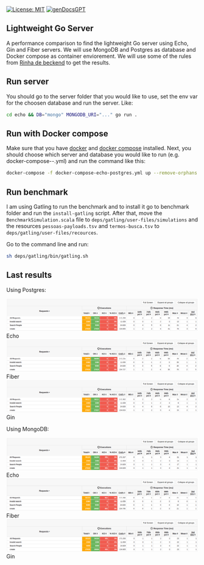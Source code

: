 [![License: MIT](https://img.shields.io/badge/License-MIT-yellow.svg)](https://opensource.org/licenses/MIT) [![genDocsGPT](https://img.shields.io/badge/Docs%20generated%20by-genDocsGPT-blue)](https://github.com/marco-rosner/genDocsGPT)

## Lightweight Go Server

A performance comparison to find the lightweight Go server using Echo, Gin and Fiber servers. We will use MongoDB and Postgres as database and Docker compose as container enviorement. We will use some of the rules from [Rinha de beckend](https://github.com/zanfranceschi/rinha-de-backend-2023-q3) to get the results.

## Run server

You should go to the server folder that you would like to use, set the env var for the choosen database and run the server. Like:

```sh
cd echo && DB="mongo" MONGODB_URI="..." go run .
```

## Run with Docker compose

Make sure that you have [docker](https://docs.docker.com/get-docker/) and [docker compose](https://docs.docker.com/compose/install/) installed. Next, you should choose which server and database you would like to run (e.g. docker-compose-<server>-<database>.yml) and run the command like this:

```sh
docker-compose -f docker-compose-echo-postgres.yml up --remove-orphans
```

## Run benchmark

I am using Gatling to run the benchmark and to install it go to benchmark folder and run the `install-gatling` script. After that, move the `BenchmarkSimulation.scala` file to `deps/gatling/user-files/simulations` and the resources `pessoas-payloads.tsv` and `termos-busca.tsv` to `deps/gatling/user-files/recources`.

Go to the command line and run:

```sh
sh deps/gatling/bin/gatling.sh
```

## Last results

Using Postgres:

![Echo](./benchmark/resources/echo-postgres.png?raw=true "Echo using Postgres")
Echo  
![Fiber](./benchmark/resources/fiber-postgres.png?raw=true "Fiber using Postgres")
Fiber 
![Gin](./benchmark/resources/gin-postgres.png?raw=true "Gin using Postgres")
Gin  

Using MongoDB:

![Echo](./benchmark/resources/echo-mongo.png?raw=true "Echo using MongoDB")
Echo  
![Fiber](./benchmark/resources/fiber-mongo.png?raw=true "Fiber using MongoDB")
Fiber  
![Gin](./benchmark/resources/gin-mongo.png?raw=true "Gin using MongoDB")
Gin  
